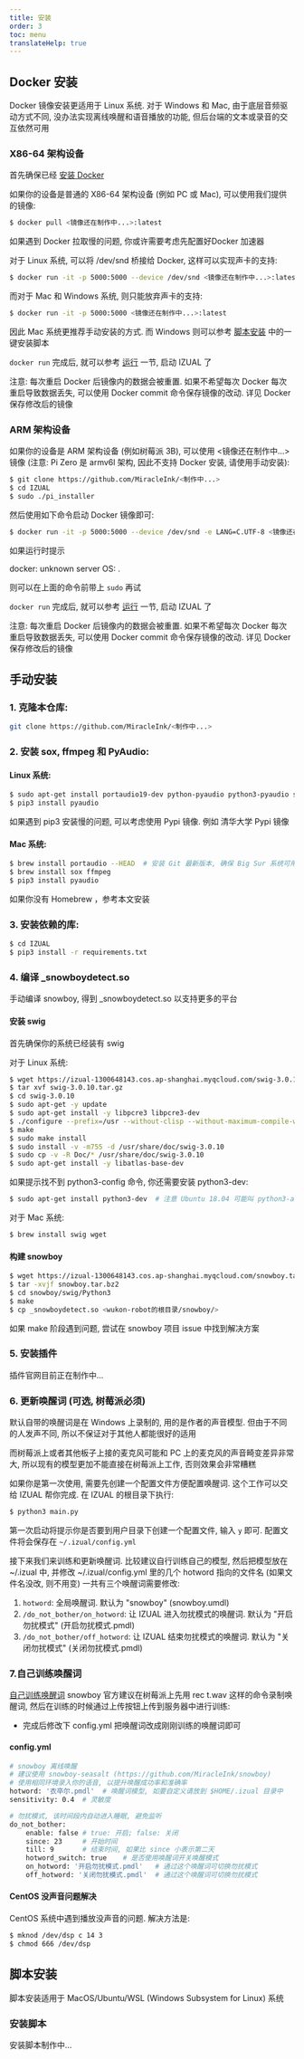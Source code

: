 ```yaml
---
title: 安装
order: 3
toc: menu
translateHelp: true
---
```


## Docker 安装

Docker 镜像安装更适用于 Linux 系统. 对于 Windows 和 Mac, 由于底层音频驱动方式不同, 没办法实现离线唤醒和语音播放的功能, 但后台端的文本或录音的交互依然可用

### X86-64 架构设备

首先确保已经 [安装 Docker](https://docs.docker.com/get-docker/)

如果你的设备是普通的 X86-64 架构设备 (例如 PC 或 Mac), 可以使用我们提供的镜像:

```bash
$ docker pull <镜像还在制作中...>:latest
```

<Alert type="warning">
  如果遇到 Docker 拉取慢的问题, 你或许需要考虑先配置好<a herf="https://www.daocloud.io/mirror#accelerator-doc/">Docker 加速器</a>
</Alert>

对于 Linux 系统, 可以将 /dev/snd 桥接给 Docker, 这样可以实现声卡的支持:

```bash
$ docker run -it -p 5000:5000 --device /dev/snd <镜像还在制作中...>:latest
```

而对于 Mac 和 Windows 系统, 则只能放弃声卡的支持:

```bash
$ docker run -it -p 5000:5000 <镜像还在制作中...>:latest
```

因此 Mac 系统更推荐手动安装的方式. 而 Windows 则可以参考 [脚本安装](/zh-CN/guide/installation#脚本安装) 中的一键安装脚本

`docker run` 完成后, 就可以参考 [运行](/zh-CN/guide/run) 一节, 启动 IZUAL 了

<Alert type="error">
  注意: 每次重启 Docker 后镜像内的数据会被重置. 如果不希望每次 Docker 每次重启导致数据丢失, 可以使用 Docker commit 命令保存镜像的改动. 详见 <a herf="https://www.jianshu.com/p/2885eaa5d36d">Docker 保存修改后的镜像</a>
</Alert>

### ARM 架构设备

如果你的设备是 ARM 架构设备 (例如树莓派 3B), 可以使用 <镜像还在制作中...> 镜像 (注意: Pi Zero 是 armv6l 架构, 因此不支持 Docker 安装, 请使用手动安装):

```bash
$ git clone https://github.com/MiracleInk/<制作中...>
$ cd IZUAL
$ sudo ./pi_installer
```

然后使用如下命令启动 Docker 镜像即可:

```bash
$ docker run -it -p 5000:5000 --device /dev/snd -e LANG=C.UTF-8 <镜像还在制作中...>:latest
```

如果运行时提示

<Alert type="error">
  docker: unknown server OS: .
</Alert>

则可以在上面的命令前带上 `sudo` 再试

`docker run` 完成后, 就可以参考 [运行](/zh-CN/guide/run) 一节, 启动 IZUAL 了

<Alert type="error">
  注意: 每次重启 Docker 后镜像内的数据会被重置. 如果不希望每次 Docker 每次重启导致数据丢失, 可以使用 Docker commit 命令保存镜像的改动. 详见 <a herf="https://www.jianshu.com/p/2885eaa5d36d">Docker 保存修改后的镜像</a>
</Alert>

## 手动安装

### 1. 克隆本仓库:

```bash
git clone https://github.com/MiracleInk/<制作中...>
```

### 2. 安装 sox, ffmpeg 和 PyAudio:

#### Linux 系统:

```bash
$ sudo apt-get install portaudio19-dev python-pyaudio python3-pyaudio sox pulseaudio libsox-fmt-all ffmpeg
$ pip3 install pyaudio
```

<Alert type="success">
  如果遇到 pip3 安装慢的问题, 可以考虑使用 Pypi 镜像. 例如 <a herf="https://mirror.tuna.tsinghua.edu.cn/help/pypi/">清华大学 Pypi 镜像</a>
</Alert>

#### Mac 系统:

```bash
$ brew install portaudio --HEAD  # 安装 Git 最新版本, 确保 Big Sur 系统可用
$ brew install sox ffmpeg
$ pip3 install pyaudio
```

<Alert type="error">
  如果你没有 Homebrew ，参考<a herf="http://brew.sh/">本文</a>安装
</Alert>

### 3. 安装依赖的库:

```bash
$ cd IZUAL
$ pip3 install -r requirements.txt
```

### 4. 编译 \_snowboydetect.so

<Alert type="success">
  <a herf="https://github.com/MiracleInk/snowboy">手动编译 snowboy</a>, 得到 _snowboydetect.so 以支持更多的平台
</Alert>

#### 安装 swig

首先确保你的系统已经装有 swig

对于 Linux 系统:

```bash
$ wget https://izual-1300648143.cos.ap-shanghai.myqcloud.com/swig-3.0.10.tar.gz
$ tar xvf swig-3.0.10.tar.gz
$ cd swig-3.0.10
$ sudo apt-get -y update
$ sudo apt-get install -y libpcre3 libpcre3-dev
$ ./configure --prefix=/usr --without-clisp --without-maximum-compile-warnings
$ make
$ sudo make install
$ sudo install -v -m755 -d /usr/share/doc/swig-3.0.10
$ sudo cp -v -R Doc/* /usr/share/doc/swig-3.0.10
$ sudo apt-get install -y libatlas-base-dev
```

<Alert type="error">
  如果提示找不到 python3-config 命令, 你还需要安装 python3-dev:
</Alert>

```bash
$ sudo apt-get install python3-dev  # 注意 Ubuntu 18.04 可能叫 python3-all-dev
```

对于 Mac 系统:

```bash
$ brew install swig wget
```

#### 构建 snowboy

```bash
$ wget https://izual-1300648143.cos.ap-shanghai.myqcloud.com/snowboy.tar.bz2 # 使用我fork出来的版本以确保接口兼容
$ tar -xvjf snowboy.tar.bz2
$ cd snowboy/swig/Python3
$ make
$ cp _snowboydetect.so <wukon-robot的根目录/snowboy/>
```

<Alert type="error">
  如果 make 阶段遇到问题, 尝试在 snowboy 项目 issue 中找到解决方案
</Alert>

### 5. 安装插件

<Alert type="info">
  插件官网目前正在制作中...
</Alert>

### 6. 更新唤醒词 (可选, 树莓派必须)

默认自带的唤醒词是在 Windows 上录制的, 用的是作者的声音模型. 但由于不同的人发声不同, 所以不保证对于其他人都能很好的适用

而树莓派上或者其他板子上接的麦克风可能和 PC 上的麦克风的声音畸变差异非常大, 所以现有的模型更加不能直接在树莓派上工作, 否则效果会非常糟糕

如果你是第一次使用, 需要先创建一个配置文件方便配置唤醒词. 这个工作可以交给 IZUAL 帮你完成. 在 IZUAL 的根目录下执行:

```bash
$ python3 main.py
```

第一次启动将提示你是否要到用户目录下创建一个配置文件, 输入 `y` 即可. 配置文件将会保存在 `~/.izual/config.yml`

接下来我们来训练和更新唤醒词. 比较建议自行训练自己的模型, 然后把模型放在 ~/.izual 中, 并修改 ~/.izual/config.yml 里的几个 hotword 指向的文件名 (如果文件名没改, 则不用变) 一共有三个唤醒词需要修改:

1. `hotword`: 全局唤醒词. 默认为 "snowboy" (snowboy.umdl)
2. `/do_not_bother/on_hotword`: 让 IZUAL 进入勿扰模式的唤醒词. 默认为 "开启勿扰模式" (开启勿扰模式.pmdl)
3. `/do_not_bother/off_hotword`: 让 IZUAL 结束勿扰模式的唤醒词. 默认为 "关闭勿扰模式" (关闭勿扰模式.pmdl)

### 7.自己训练唤醒词

[自己训练唤醒词]() snowboy 官方建议在树莓派上先用 rec t.wav 这样的命令录制唤醒词, 然后在训练的时候通过上传按钮上传到服务器中进行训练:

- 完成后修改下 config.yml 把唤醒词改成刚刚训练的唤醒词即可

#### config.yml

```bash
# snowboy 离线唤醒
# 建议使用 snowboy-seasalt (https://github.com/MiracleInk/snowboy)
# 使用相同环境录入你的语音, 以提升唤醒成功率和准确率
hotword: '衣卒尔.pmdl'  # 唤醒词模型, 如要自定义请放到 $HOME/.izual 目录中
sensitivity: 0.4  # 灵敏度

# 勿扰模式, 该时间段内自动进入睡眠, 避免监听
do_not_bother:
    enable: false # true: 开启; false: 关闭
    since: 23     # 开始时间
    till: 9       # 结束时间, 如果比 since 小表示第二天
    hotword_switch: true    # 是否使用唤醒词开关唤醒模式
    on_hotword: '开启勿扰模式.pmdl'   # 通过这个唤醒词可切换勿扰模式
    off_hotword: '关闭勿扰模式.pmdl'  # 通过这个唤醒词可切换勿扰模式
```

#### CentOS 没声音问题解决

CentOS 系统中遇到播放没声音的问题. 解决方法是:

```bash
$ mknod /dev/dsp c 14 3
$ chmod 666 /dev/dsp
```

## 脚本安装

脚本安装适用于 MacOS/Ubuntu/WSL (Windows Subsystem for Linux) 系统

### 安装脚本

<Alert type="info">
  安装脚本制作中...
</Alert>
